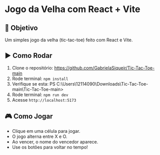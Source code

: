 
# Jogo da Velha com React + Vite

## 🎯 Objetivo
Um simples jogo da velha (tic-tac-toe) feito com React e Vite.

## ▶️ Como Rodar
1. Clone o repositório:
https://github.com/GabrielaSiqueir/Tic-Tac-Toe-main
2. Rode terminal: `npm install`
3. Verifique se esta: PS C:\Users\12114090\Downloads\Tic-Tac-Toe-main\Tic-Tac-Toe-main>
5. Rode terminal:  `npm run dev`
6. Acesse `http://localhost:5173`

## 🎮 Como Jogar
- Clique em uma célula para jogar.
- O jogo alterna entre X e O.
- Ao vencer, o nome do vencedor aparece.
- Use os botões para voltar no tempo!
